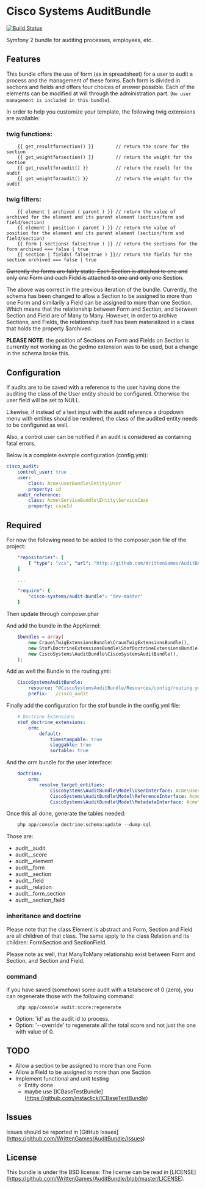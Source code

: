 Cisco Systems AuditBundle
=========================

[![Build Status](https://travis-ci.org/WrittenGames/AuditBundle.png?branch=master)](https://travis-ci.org/WrittenGames/AuditBundle)

Symfony 2 bundle for auditing processes, employees, etc.

## Features

This bundle offers the use of form (as in spreadsheet) for a user to audit a
process and the management of these forms. Each form is divided in sections and
fields and offers four choices of answer possible. Each of the elements can be
modified at will through the administration part. (`No user management is
included in this bundle`).

In order to help you customize your template, the following twig extensions are available:

### twig functions:
```twig
    {{ get_resultforsection() }}        // return the score for the section
    {{ get_weightforsection() }}        // return the weight for the section
    {{ get_resultforaudit() }}          // return the result for the audit
    {{ get_weightforaudit() }}          // return the weight for the audit
```
### twig filters:
```twig
    {{ element | archived ( parent ) }} // return the value of archived for the element and its parent element (section/form and field/section)
    {{ element | position ( parent ) }} // return the value of position for the element and its parent element (section/form and field/section)
    {{ form | sections( false|true ) }} // return the sections for the form archived === false | true
    {{ section | fields( false|true ) }}// return the fields for the section archived === false | true
```

~~Currently the forms are fairly static: Each Section is attached to one and only one
Form and each Field is attached to one and only one Section.~~

The above was correct in the previous iteration of the bundle. Currently, the schema
has been changed to allow a Section to be assigned to more than one Form and
similarily a Field can be assigned to more than one Section. Which means that
the relationship between Form and Section, and between Section and Field are of
Many to Many. However, in order to archive Sections, and Fields, the relationship
itself has been materialized in a class that holds the property $archived.

__PLEASE NOTE__: the position of Sections on Form and Fields on Section is currently
not working as the gedmo extension was to be used, but a change in the schema
broke this.

## Configuration

If audits are to be saved with a reference to the user having done the auditing
the class of the User entity should be configured. Otherwise the user field will
be set to NULL.

Likewise, if instead of a text input with the audit reference a dropdown menu
with entities should be rendered, the class of the audited entity needs to be
configured as well.

Also, a control user can be notified if an audit is considered as containing
fatal errors.

Below is a complete example configuration (config.yml):

```yaml
cisco_audit:
    control_user: true
    user:
        class: Acme\UserBundle\Entity\User
        property: id
    audit_reference:
        class: Acme\ServiceBundle\Entity\ServiceCase
        property: caseId
```

## Required

For now the following need to be added to the composer.json file of the project:

```yaml
    "repositories": [
        { "type": "vcs", "url": "http://github.com/WrittenGames/AuditBundle" }
    ]

    ...

    "require": {
        "cisco-systems/audit-bundle": "dev-master"
    }
```
Then update through composer.phar

And add the bundle in the AppKernel:

```php
    $bundles = array(
        new Craue\TwigExtensionsBundle\CraueTwigExtensionsBundle(),
        new Stof\DoctrineExtensionsBundle\StofDoctrineExtensionsBundle(),
        new CiscoSystems\AuditBundle\CiscoSystemsAuditBundle(),
    );
```

Add as well the Bundle to the routing.yml:

```yaml
    CiscoSystemsAuditBundle:
        resource: "@CiscoSystemsAuditBundle/Resources/config/routing.yml"
        prefix:   /cisco_audit
```

Finally add the configuration for the stof bundle in the config.yml file:

```yaml
    # Doctrine Extensions
    stof_doctrine_extensions:
        orm:
            default:
                timestampable: true
                sluggable: true
                sortable: true
```

And the orm bundle for the user interface:

```yaml
    doctrine:
        orm:
            resolve_target_entities:
                CiscoSystems\AuditBundle\Model\UserInterface: Acme\UserBundle\Entity\User
                CiscoSystems\AuditBundle\Model\ReferenceInterface: Acme\UserBundle\Entity\Reference
                CiscoSystems\AuditBundle\Model\MetadataInterface: Acme\AuditBundle\Entity\Metadata
```

Once this all done, generate the tables needed:

```php
    php app/console doctrine:schema:update --dump-sql
```

Those are:

* audit__audit
* audit__score
* audit__element
* audit__form
* audit__section
* audit__field
* audit__relation
* audit__form_section
* audit__section_field

### inheritance and doctrine

Please note that the class Element is abstract and Form, Section and Field are
all children of that class. The same apply to the class Relation and its children:
FormSection and SectionField.

Please note as well, that ManyToMany relationship exist between Form and Section,
and Section and Field.

### command

if you have saved (somehow) some audit with a totalscore of 0 (zero), you can regenerate those
with the following command:

```
    php app/console audit:score:regenerate
```
 * Option: 'id' as the audit id to process.
 * Option: '--override' to regenerate all the total score and not just the one with value of 0.

## TODO

 * Allow a section to be assigned to more than one Form
 * Allow a Field to be assigned to more than one Section
 * Implement functional and unit testing
    * Entity done
    * maybe use [ICBaseTestBundle] (https://github.com/instaclick/ICBaseTestBundle)

## Issues

Issues should be reported in [GitHub Issues] (https://github.com/WrittenGames/AuditBundle/issues)

## License

This bundle is under the BSD license: The license can be read in [LICENSE] (https://github.com/WrittenGames/AuditBundle/blob/master/LICENSE).
